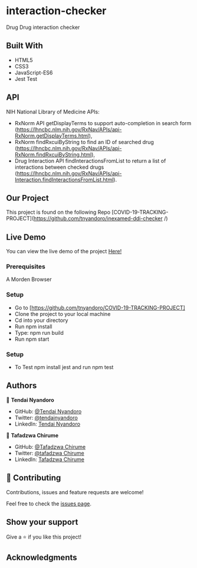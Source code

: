 # interaction-checker
Drug Drug interaction checker

## Built With

- HTML5
- CSS3
- JavaScript-ES6
- Jest Test

## API

NIH National Library of Medicine APIs:
- RxNorm API getDisplayTerms to support auto-completion in search form (https://lhncbc.nlm.nih.gov/RxNav/APIs/api-RxNorm.getDisplayTerms.html),
- RxNorm findRxcuiByString to find an ID of searched drug (https://lhncbc.nlm.nih.gov/RxNav/APIs/api-RxNorm.findRxcuiByString.html), 
- Drug Interaction API findInteractionsFromList to return a list of interactions between checked drugs (https://lhncbc.nlm.nih.gov/RxNav/APIs/api-Interaction.findInteractionsFromList.html).

## Our Project

This project is found on the following Repo [COVID-19-TRACKING-PROJECT](https://github.com/tnyandoro/inexamed-ddi-checker
/)

## Live Demo

You can view the live demo of the project [Here!](https://614255540bbc8400e31a7e9a--jolly-tereshkova-efa063.netlify.app/)

### Prerequisites

A Morden Browser

### Setup
- Go to [https://github.com/tnyandoro/COVID-19-TRACKING-PROJECT]
- Clone the project to your local machine
- Cd into your directory
- Run npm install
- Type: npm run build
- Run npm start


### Setup
- To Test npm install jest and run npm test
## Authors

👤 **Tendai Nyandoro**

- GitHub: [@Tendai Nyandoro](https://github.com/tnyandoro)
- Twitter: [@tendainyandoro](https://twitter.com/tendainyandoro)
- LinkedIn: [Tendai Nyandoro](https://www.linkedin.com/in/tendai-nyandoro/)

👤 **Tafadzwa Chirume**

- GitHub: [@Tafadzwa Chirume](https://github.com/)
- Twitter: [@tafadzwa Chirume](https://twitter.com/)
- LinkedIn: [Tafadzwa Chirume](https://www.linkedin.com/in/)

## 🤝 Contributing

Contributions, issues and feature requests are welcome!

Feel free to check the [issues page](https://github.com/tnyandoro/restaurant-page-webpack/issues).

## Show your support

Give a ⭐️ if you like this project!

## Acknowledgments

